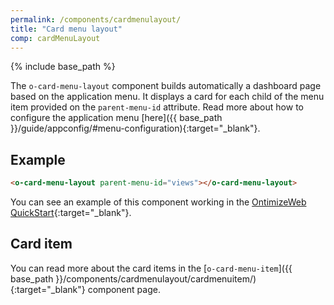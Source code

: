 ```yaml
---
permalink: /components/cardmenulayout/
title: "Card menu layout"
comp: cardMenuLayout
---
```


{% include base_path %}

The `o-card-menu-layout` component builds automatically a dashboard page based on the application menu. It displays a card for each child of the menu item provided on the `parent-menu-id` attribute. Read more about how to configure the application menu [here]({{ base_path }}/guide/appconfig/#menu-configuration){:target="_blank"}.

## Example

```html
<o-card-menu-layout parent-menu-id="views"></o-card-menu-layout>
```

You can see an example of this component working in the [OntimizeWeb QuickStart](https://try.imatia.com/ontimizeweb/quickstart/){:target="_blank"}.

## Card item

You can read more about the card items in the [`o-card-menu-item`]({{ base_path }}/components/cardmenulayout/cardmenuitem/){:target="_blank"} component page.
